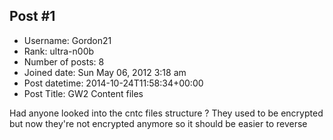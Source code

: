 ## Post #1
- Username: Gordon21
- Rank: ultra-n00b
- Number of posts: 8
- Joined date: Sun May 06, 2012 3:18 am
- Post datetime: 2014-10-24T11:58:34+00:00
- Post Title: GW2 Content files

Had anyone looked into the cntc files structure ?
They used to be encrypted but now they're not encrypted anymore so it should be easier to reverse
